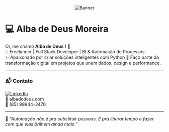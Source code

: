 <p align="center">
  <img src="https://github.com/adeusq/portifolio-adeusq/blob/main/banner.png?raw=true" alt="Banner">
</p>

# 💻 Alba de Deus Moreira

Oi, me chamo **Alba de Deus !** 👋  
💡 Freelancer | Full Stack Developer | BI & Automação de Processos  
✨ Apaixonado por criar soluções inteligentes com Python
🚀 Faço parte da transformação digital em projetos que unem dados, design e performance.

---

### 📬 Contato

[![LinkedIn](https://img.shields.io/badge/-LinkedIn-0A66C2?style=flat&logo=linkedin&logoColor=white)](https://www.linkedin.com/in/seu-usuario)  
📧 albadedeus.com  
📱 (85) 99944-3470

---

🧠 _“Automação não é pra substituir pessoas. É pra liberar tempo e fazer com que elas brilhem ainda mais.”_

